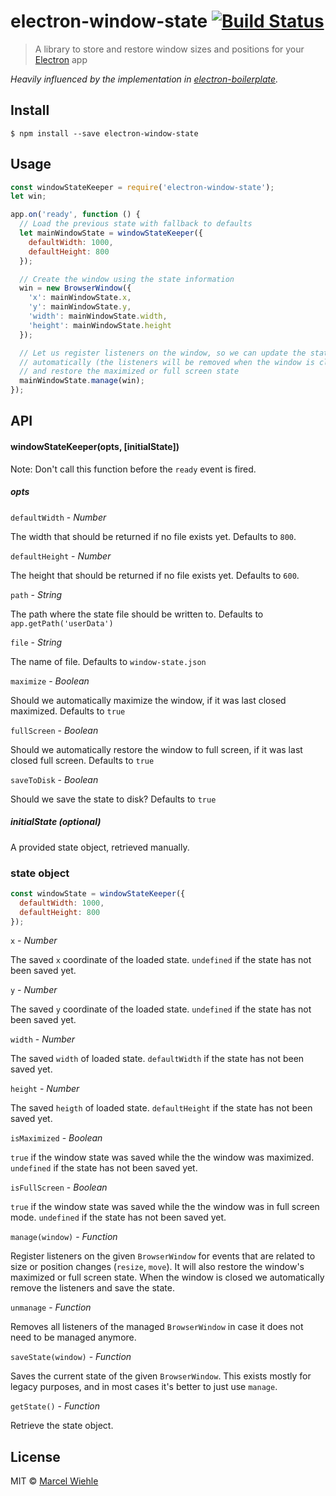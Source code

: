 # electron-window-state [![Build Status](https://travis-ci.org/mawie81/electron-window-state.svg)](https://travis-ci.org/mawie81/electron-window-state)

> A library to store and restore window sizes and positions for your
[Electron](http://electron.atom.io) app

*Heavily influenced by the implementation in [electron-boilerplate](https://github.com/szwacz/electron-boilerplate).*

## Install

```
$ npm install --save electron-window-state
```

## Usage

```js
const windowStateKeeper = require('electron-window-state');
let win;

app.on('ready', function () {
  // Load the previous state with fallback to defaults
  let mainWindowState = windowStateKeeper({
    defaultWidth: 1000,
    defaultHeight: 800
  });

  // Create the window using the state information
  win = new BrowserWindow({
    'x': mainWindowState.x,
    'y': mainWindowState.y,
    'width': mainWindowState.width,
    'height': mainWindowState.height
  });

  // Let us register listeners on the window, so we can update the state
  // automatically (the listeners will be removed when the window is closed)
  // and restore the maximized or full screen state
  mainWindowState.manage(win);
});
```

## API

#### windowStateKeeper(opts, [initialState])

Note: Don't call this function before the `ready` event is fired.

##### opts

`defaultWidth` - *Number*

  The width that should be returned if no file exists yet. Defaults to `800`.

`defaultHeight` - *Number*

  The height that should be returned if no file exists yet. Defaults to `600`.

`path` - *String*

  The path where the state file should be written to. Defaults to
  `app.getPath('userData')`

`file` - *String*

  The name of file. Defaults to `window-state.json`

`maximize` - *Boolean*

  Should we automatically maximize the window, if it was last closed
  maximized. Defaults to `true`

`fullScreen` - *Boolean*

  Should we automatically restore the window to full screen, if it was last
  closed full screen. Defaults to `true`

`saveToDisk` - *Boolean*

  Should we save the state to disk? Defaults to `true`

##### initialState (optional)
A provided state object, retrieved manually.

### state object

```js
const windowState = windowStateKeeper({
  defaultWidth: 1000,
  defaultHeight: 800
});
```

`x` - *Number*

  The saved `x` coordinate of the loaded state. `undefined` if the state has not
  been saved yet.

`y` - *Number*

  The saved `y` coordinate of the loaded state. `undefined` if the state has not
  been saved yet.

`width` - *Number*

  The saved `width` of loaded state. `defaultWidth` if the state has not been
  saved yet.

`height` - *Number*

  The saved `heigth` of loaded state. `defaultHeight` if the state has not been
  saved yet.

`isMaximized` - *Boolean*

  `true` if the window state was saved while the the window was maximized.
  `undefined` if the state has not been saved yet.

`isFullScreen` - *Boolean*

  `true` if the window state was saved while the the window was in full screen
  mode. `undefined` if the state has not been saved yet.

`manage(window)` - *Function*

  Register listeners on the given `BrowserWindow` for events that are
  related to size or position changes (`resize`, `move`). It will also restore
  the window's maximized or full screen state.
  When the window is closed we automatically remove the listeners and save the
  state.

`unmanage` - *Function*

  Removes all listeners of the managed `BrowserWindow` in case it does not
  need to be managed anymore.

`saveState(window)` - *Function*

  Saves the current state of the given `BrowserWindow`. This exists mostly for
  legacy purposes, and in most cases it's better to just use `manage`.

`getState()` - *Function*

  Retrieve the state object.

## License

MIT © [Marcel Wiehle](http://marcel.wiehle.me)
